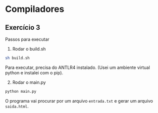 # Compiladores

## Exercício 3

Passos para executar

1. Rodar o build.sh

```bash
sh build.sh
```

Para executar, precisa do ANTLR4 instalado. (Usei um ambiente virtual python e instalei com o pip).

2. Rodar o main.py

```bash
python main.py
```

O programa vai procurar por um arquivo `entrada.txt` e gerar um arquivo `saida.html`.
